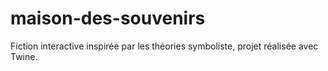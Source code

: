 # maison-des-souvenirs
Fiction interactive inspirée par les théories symboliste, projet réalisée avec Twine.
